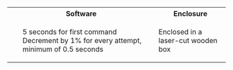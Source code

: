<table>
  <tr>       
    <th>Software</th>
    <th>Enclosure</th>
  </tr>
  <tr>
   <td>
        <ul>
            <il>5 seconds for first command</il>
            <il>Decrement by 1% for every attempt, minimum of 0.5 seconds</il>
        </ul>
    </td>
    <td>Enclosed in a laser-cut wooden box</td>
